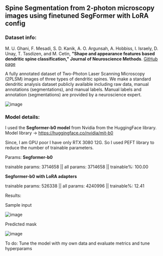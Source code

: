 ## Spine Segmentation from 2-photon microscopy images using finetuned SegFormer with LoRA config
### Dataset info:
M. U. Ghani, F. Mesadi, S. D. Kanik, A. O. Argunsah, A. Hobbiss, I. Israely, D. Unay, T. Tasdizen, and M. Cetin, **"Shape and appearance features based dendritic spine classification," Journal of Neuroscience Methods**. 
[GitHub page](https://github.com/mughanibu/Dendritic-Spine-Analysis-Dataset)

A fully annotated dataset of Two-Photon Laser Scanning Microscopy (2PLSM) images of three types of dendritic spines. We make a standard dendritic analysis dataset publicly available including raw data, manual annotations (segmentations), and manual labels. Manual labels and annotation (segmentations) are provided by a neuroscience expert.

![image](https://github.com/Elsword016/DataScience_portfolio/assets/29883365/399b0d0f-5295-458d-ad76-49655a64aa61)

### Model details:
I used the **Segformer-b0 model** from Nvidia from the HuggingFace library. Model library -> https://huggingface.co/nvidia/mit-b0

Since, I am GPU poor I have only RTX 3080 12G. So I used PEFT library to reduce the number of trainable parameters.

Params:
**Segformer-b0**

trainable params: 3714658 || all params: 3714658 || trainable%: 100.00

**Segformer-b0 with LoRA adapters**

trainable params: 526338 || all params: 4240996 || trainable%: 12.41

Results:

Sample input

![image](https://github.com/Elsword016/DataScience_portfolio/assets/29883365/473082a5-eb6c-49b9-aca9-f05440359d7d)

Predicted mask

![image](https://github.com/Elsword016/DataScience_portfolio/assets/29883365/1647ee3a-c73b-4b3a-b2c1-c769267da0d3)

To do: Tune the model with my own data and evaluate metrics and tune hyperparams
